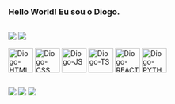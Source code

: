 ### Hello World! Eu sou o Diogo.
##
<div>
  <a href="https://github.com/di0gosilva"></a>
  <img align="center" size="180em" src="https://github-readme-stats.vercel.app/api?username=di0gosilva&show_icons=true&theme=merko&include_all_commits=true&count-private=true"/>
  <img align="center" size="180em" src="https://github-readme-stats.vercel.app/api/top-langs/?username=di0gosilva&layout=donut&langs_count=10&theme=merko"/>
</div>
<br>
<div style="display: inline_block">
  <img align="center" alt="Diogo-HTML" height="50" width"50" src="https://cdn.jsdelivr.net/gh/devicons/devicon@latest/icons/html5/html5-plain.svg"/>
  <img align="center" alt="Diogo-CSS" height="50" width"50" src="https://cdn.jsdelivr.net/gh/devicons/devicon@latest/icons/css3/css3-plain.svg"/>
  <img align="center" alt="Diogo-JS" height="50" width"50" src="https://cdn.jsdelivr.net/gh/devicons/devicon@latest/icons/javascript/javascript-plain.svg"/>
  <img align="center" alt="Diogo-TS" height="50" width"50" src="https://cdn.jsdelivr.net/gh/devicons/devicon@latest/icons/typescript/typescript-plain.svg"/>
  <img align="center" alt="Diogo-REACT" height="50" width"50" src="https://cdn.jsdelivr.net/gh/devicons/devicon@latest/icons/react/react-original.svg"/>
  <img align="center" alt="Diogo-PYTHON" height="50" width"50" src="https://cdn.jsdelivr.net/gh/devicons/devicon@latest/icons/python/python-original.svg"/>
</div>

##
<div>
  <a href="https://www.instagram.com/di0gosilva" target="_blank"><img src="https://img.shields.io/badge/-Instagram-%23E4405F?style=for-the-badge&logo=instagram&logoColor=white" target="_blank"/></a>
  <a href="mailto:dsmusic22@gmail.com" target="_blank"><img src="https://img.shields.io/badge/-Gmail-%23333?style=for-the-badge&logo=gmail&logoColor=white" target="_blank"/></a>
  <a href="https://www.linkedin.com/in/diogo-silva-ba702495/" target="_blank"><img src="https://img.shields.io/badge/-LinkedIn-%230077B5?style=for-the-badge&logo=linkedin&logoColor=white" target="_blank"</a>
</div>
